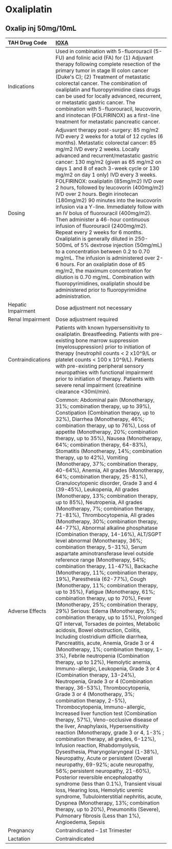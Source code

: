 # Oxaliplatin

## Oxalip inj 50mg/10mL

| TAH Drug Code      | [IOXA](https://www.tahsda.org.tw/drugs/hissearch.php?drug_code=IOXA)                                                                                                                                                                                                                                                                                                                                                                                                                                                                                                                                                                                                                                                                                                                                                                                                                                                                                                                                                                                                                                                                                                                                                                                                                                                                                                                                                                                                                                                                                                                                                                                                                                                                                                                                                                                                                                                                                                                                                                                                                                                                                                                                                                                                                                                                                                                                                                                                                                                                                                                                                                                                   |
|:-------------------|:-----------------------------------------------------------------------------------------------------------------------------------------------------------------------------------------------------------------------------------------------------------------------------------------------------------------------------------------------------------------------------------------------------------------------------------------------------------------------------------------------------------------------------------------------------------------------------------------------------------------------------------------------------------------------------------------------------------------------------------------------------------------------------------------------------------------------------------------------------------------------------------------------------------------------------------------------------------------------------------------------------------------------------------------------------------------------------------------------------------------------------------------------------------------------------------------------------------------------------------------------------------------------------------------------------------------------------------------------------------------------------------------------------------------------------------------------------------------------------------------------------------------------------------------------------------------------------------------------------------------------------------------------------------------------------------------------------------------------------------------------------------------------------------------------------------------------------------------------------------------------------------------------------------------------------------------------------------------------------------------------------------------------------------------------------------------------------------------------------------------------------------------------------------------------------------------------------------------------------------------------------------------------------------------------------------------------------------------------------------------------------------------------------------------------------------------------------------------------------------------------------------------------------------------------------------------------------------------------------------------------------------------------------------------------|
| Indications        | Used in combination with 5-fluorouracil (5-FU) and folinic acid (FA) for (1) Adjuvant therapy following complete resection of the primary tumor in stage III colon cancer (Duke's C); (2) Treatment of metastatic colorectal cancer. The combination of oxaliplatin and fluoropyrimidine class drugs can be used for locally advanced, recurrent, or metastatic gastric cancer. The combination with 5-fluorouracil, leucovorin, and irinotecan (FOLFIRINOX) as a first-line treatment for metastatic pancreatic cancer.                                                                                                                                                                                                                                                                                                                                                                                                                                                                                                                                                                                                                                                                                                                                                                                                                                                                                                                                                                                                                                                                                                                                                                                                                                                                                                                                                                                                                                                                                                                                                                                                                                                                                                                                                                                                                                                                                                                                                                                                                                                                                                                                               |
| Dosing             | Adjuvant therapy post-surgery: 85 mg/m2 IVD every 2 weeks for a total of 12 cycles (6 months). Metastatic colorectal cancer: 85 mg/m2 IVD every 2 weeks. Locally advanced and recurrent/metastatic gastric cancer: 130 mg/m2 (given as 65 mg/m2 on days 1 and 8 of each 3-week cycle or 130 mg/m2 on day 1 only) IVD every 3 weeks. FOLFIRINOX: oxaliplatin (85mg/m2) IVD over 2 hours, followed by leucovorin (400mg/m2) IVD over 2 hours. Begin irinotecan (180mg/m2) 90 minutes into the leucovorin infusion via a Y-line. Immediately follow with an IV bolus of fluorouracil (400mg/m2). Then administer a 46-hour continuous infusion of fluorouracil (2400mg/m2). Repeat every 2 weeks for 6 months. Oxaliplatin is generally diluted in 250-500mL of 5% dextrose injection (50mg/mL) to a concentration between 0.2 to 0.70 mg/mL. The infusion is administered over 2-6 hours. For an oxaliplatin dose of 85 mg/m2, the maximum concentration for dilution is 0.70 mg/mL. Combination with fluoropyrimidines, oxaliplatin should be administered prior to fluoropyrimidine administration.                                                                                                                                                                                                                                                                                                                                                                                                                                                                                                                                                                                                                                                                                                                                                                                                                                                                                                                                                                                                                                                                                                                                                                                                                                                                                                                                                                                                                                                                                                                                                                    |
| Hepatic Impairment | Dose adjustment not necessary                                                                                                                                                                                                                                                                                                                                                                                                                                                                                                                                                                                                                                                                                                                                                                                                                                                                                                                                                                                                                                                                                                                                                                                                                                                                                                                                                                                                                                                                                                                                                                                                                                                                                                                                                                                                                                                                                                                                                                                                                                                                                                                                                                                                                                                                                                                                                                                                                                                                                                                                                                                                                                          |
| Renal Impairment   | Dose adjustment required                                                                                                                                                                                                                                                                                                                                                                                                                                                                                                                                                                                                                                                                                                                                                                                                                                                                                                                                                                                                                                                                                                                                                                                                                                                                                                                                                                                                                                                                                                                                                                                                                                                                                                                                                                                                                                                                                                                                                                                                                                                                                                                                                                                                                                                                                                                                                                                                                                                                                                                                                                                                                                               |
| Contraindications  | Patients with known hypersensitivity to oxaliplatin. Breastfeeding. Patients with pre-existing bone marrow suppression (myelosuppression) prior to initiation of therapy (neutrophil counts < 2 x10^9/L or platelet counts < 100 x 10^9/L). Patients with pre-existing peripheral sensory neuropathies with functional impairment prior to initiation of therapy. Patients with severe renal impairment (creatinine clearance <30ml/min).                                                                                                                                                                                                                                                                                                                                                                                                                                                                                                                                                                                                                                                                                                                                                                                                                                                                                                                                                                                                                                                                                                                                                                                                                                                                                                                                                                                                                                                                                                                                                                                                                                                                                                                                                                                                                                                                                                                                                                                                                                                                                                                                                                                                                              |
| Adverse Effects    | Common: Abdominal pain (Monotherapy, 31%; combination therapy, up to 39%), Constipation (Combination therapy, up to 32%), Diarrhea (Monotherapy, 46%; combination therapy, up to 76%), Loss of appetite (Monotherapy, 20%; combination therapy, up to 35%), Nausea (Monotherapy, 64%; combination therapy, 64-83%), Stomatitis (Monotherapy, 14%; combination therapy, up to 42%), Vomiting (Monotherapy, 37%; combination therapy, 40-64%), Anemia, All grades (Monotherapy, 64%; combination therapy, 25-81%), Granulocytopenic disorder, Grade 3 and 4 (39-45%), Leukopenia, All grades (Monotherapy, 13%; combination therapy, up to 85%), Neutropenia, All grades (Monotherapy, 7%; combination therapy, 71-81%), Thrombocytopenia, All grades (Monotherapy, 30%; combination therapy, 44-77%), Abnormal alkaline phosphatase (Combination therapy, 14-16%), ALT/SGPT level abnormal (Monotherapy, 36%; combination therapy, 5-31%), Serum aspartate aminotransferase level outside reference range (Monotherapy, 54%; combination therapy, 11-47%), Backache (Monotherapy, 11%; combination therapy, 19%), Paresthesia (62-77%), Cough (Monotherapy, 11%; combination therapy, up to 35%), Fatigue (Monotherapy, 61%; combination therapy, up to 70%), Fever (Monotherapy, 25%; combination therapy, 29%) Serious: Edema (Monotherapy, 5%; combination therapy, up to 15%), Prolonged QT interval, Torsades de pointes, Metabolic acidosis, Bowel obstruction, Colitis, Including clostridium difficile diarrhea, Pancreatitis, acute, Anemia, Grade 3 or 4 (Monotherapy, 1%; combination therapy, 1-3%), Febrile neutropenia (Combination therapy, up to 12%), Hemolytic anemia, Immuno-allergic, Leukopenia, Grade 3 or 4 (Combination therapy, 13-24%), Neutropenia, Grade 3 or 4 (Combination therapy, 36-53%), Thrombocytopenia, Grade 3 or 4 (Monotherapy, 3%; combination therapy, 2-5%), Thrombocytopenia, Immuno-allergic, Increased liver function test (Combination therapy, 57%), Veno-occlusive disease of the liver, Anaphylaxis, Hypersensitivity reaction (Monotherapy, grade 3 or 4, 1-3% ; combination therapy, all grades, 6-12%), Infusion reaction, Rhabdomyolysis, Dysesthesia, Pharyngolaryngeal (1-38%), Neuropathy, Acute or persistent (Overall neuropathy, 69-92%; acute neuropathy, 56%; persistent neuropathy, 21-60%), Posterior reversible encephalopathy syndrome (less than 0.1%), Transient visual loss, Hearing loss, Hemolytic uremic syndrome, Tubulointerstitial nephritis, acute, Dyspnea (Monotherapy, 13%; combination therapy, up to 20%), Pneumonitis (Severe), Pulmonary fibrosis (Less than 1%), Angioedema, Sepsis |
| Pregnancy          | Contraindicated – 1st Trimester                                                                                                                                                                                                                                                                                                                                                                                                                                                                                                                                                                                                                                                                                                                                                                                                                                                                                                                                                                                                                                                                                                                                                                                                                                                                                                                                                                                                                                                                                                                                                                                                                                                                                                                                                                                                                                                                                                                                                                                                                                                                                                                                                                                                                                                                                                                                                                                                                                                                                                                                                                                                                                        |
| Lactation          | Contraindicated                                                                                                                                                                                                                                                                                                                                                                                                                                                                                                                                                                                                                                                                                                                                                                                                                                                                                                                                                                                                                                                                                                                                                                                                                                                                                                                                                                                                                                                                                                                                                                                                                                                                                                                                                                                                                                                                                                                                                                                                                                                                                                                                                                                                                                                                                                                                                                                                                                                                                                                                                                                                                                                        |

